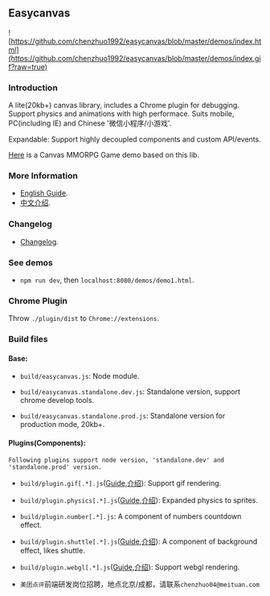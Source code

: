 ## Easycanvas

![https://github.com/chenzhuo1992/easycanvas/blob/master/demos/index.html](https://github.com/chenzhuo1992/easycanvas/blob/master/demos/index.gif?raw=true)

### Introduction

A lite(20kb+) canvas library, includes a Chrome plugin for debugging. Support physics and animations with high performace. Suits mobile, PC(including IE) and Chinese '微信小程序/小游戏'.

Expandable: Support highly decoupled components and custom API/events.

[Here](https://github.com/chenzhuo1992/Mir2) is a Canvas MMORPG Game demo based on this lib.

### More Information

- [English Guide](https://github.com/chenzhuo1992/easycanvas/blob/master/readme/build/readme.English.md).
- [中文介绍](https://github.com/chenzhuo1992/easycanvas/blob/master/readme/build/readme.Chinese.md).

### Changelog

- [Changelog](https://github.com/chenzhuo1992/easycanvas/blob/master/CHANGELOG.md).

### See demos

- `npm run dev`, then `localhost:8080/demos/demo1.html`.

### Chrome Plugin

Throw `./plugin/dist` to `Chrome://extensions`.

### Build files

#### Base:

- `build/easycanvas.js`: Node module.

- `build/easycanvas.standalone.dev.js`: Standalone version, support chrome develop tools.

- `build/easycanvas.standalone.prod.js`: Standalone version for production mode, 20kb+.

#### Plugins(Components):

`Following plugins support node version, 'standalone.dev' and 'standalone.prod' version.`

- `build/plugin.gif[.*].js`([Guide](https://github.com/chenzhuo1992/easycanvas/blob/master/readme/build/plugin.gif.English.md),[介绍](https://github.com/chenzhuo1992/easycanvas/blob/master/readme/build/plugin.gif.Chinese.md)): Support gif rendering.

- `build/plugin.physics[.*].js`([Guide](https://github.com/chenzhuo1992/easycanvas/blob/master/readme/build/plugin.physics.English.md),[介绍](https://github.com/chenzhuo1992/easycanvas/blob/master/readme/build/plugin.physics.Chinese.md)): Expanded physics to sprites.

- `build/plugin.number[.*].js`: A component of numbers countdown effect.

- `build/plugin.shuttle[.*].js`([Guide](https://github.com/chenzhuo1992/easycanvas/blob/master/readme/build/plugin.shuttle.English.md),[介绍](https://github.com/chenzhuo1992/easycanvas/blob/master/readme/build/plugin.shuttle.Chinese.md)): A component of background effect, likes shuttle.

- `build/plugin.webgl[.*].js`([Guide](https://github.com/chenzhuo1992/easycanvas/blob/master/readme/build/plugin.webgl.English.md),[介绍](https://github.com/chenzhuo1992/easycanvas/blob/master/readme/build/plugin.webgl.Chinese.md)): Support webgl rendering.

- `美团点评`前端研发岗位招聘，地点北京/成都，请联系`chenzhuo04@meituan.com`
